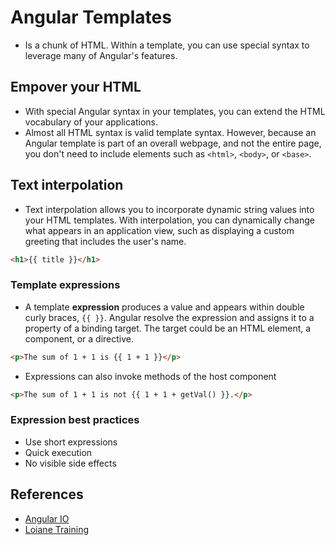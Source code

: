 # Angular Templates

- Is a chunk of HTML. Within a template, you can use special syntax to leverage many of Angular's features.

## Empover your HTML

- With special Angular syntax in your templates, you can extend the HTML vocabulary of your applications.
- Almost all HTML syntax is valid template syntax. However, because an Angular template is part of an overall webpage, and not the entire page, you don't need to include elements such as `<html>`, `<body>`, or `<base>`.

## Text interpolation

- Text interpolation allows you to incorporate dynamic string values into your HTML templates. With interpolation, you can dynamically change what appears in an application view, such as displaying a custom greeting that includes the user's name.

```html
<h1>{{ title }}</h1>
```

### Template expressions

- A template **expression** produces a value and appears within double curly braces, `{{ }}`. Angular resolve the expression and assigns it to a property of a binding target. The target could be an HTML element, a component, or a directive.

```html
<p>The sum of 1 + 1 is {{ 1 + 1 }}</p>
```

- Expressions can also invoke methods of the host component

```html
<p>The sum of 1 + 1 is not {{ 1 + 1 + getVal() }}.</p>
```

### Expression best practices

- Use short expressions
- Quick execution
- No visible side effects

## References

- [Angular IO](https://angular.io)
- [Loiane Training](https://loiane.training)
